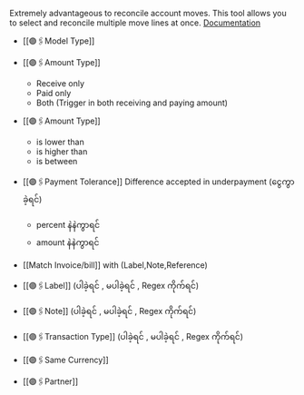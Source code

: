 Extremely advantageous to reconcile account moves. This tool allows you to select and reconcile multiple move lines at once. 
[Documentation](https://www.odoo.com/documentation/17.0/applications/finance/accounting/bank/reconciliation_models.html)

- [[🟣🖇️Model Type]]
- [[🟣🖇️Amount Type]]
	- Receive only 
	- Paid only
	- Both (Trigger in both receiving and paying amount)
- [[🟣🖇️Amount Type]]
	- is lower than
	- is higher than
	- is between
- [[🟣🖇️Payment Tolerance]] Difference accepted in underpayment (ငွေကွာခဲ့ရင်)
	- percent နဲနဲကွာရင် 
	- amount နဲနဲကွာရင်
- [[Match Invoice/bill]] with (Label,Note,Reference)

- [[🟣🖇️Label]]  (ပါခဲ့ရင် , မပါခဲ့ရင် , Regex ကိုက်ရင်) 
- [[🟣🖇️Note]]  (ပါခဲ့ရင် , မပါခဲ့ရင် , Regex ကိုက်ရင်) 
- [[🟣🖇️Transaction Type]]  (ပါခဲ့ရင် , မပါခဲ့ရင် , Regex ကိုက်ရင်) 

- [[🟣🖇️Same Currency]]
- [[🟣🖇️Partner]]


